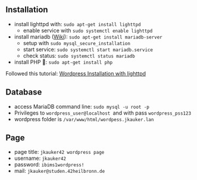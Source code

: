 ## Installation
- install lighttpd with: `sudo apt-get install lighttpd`
	- enable service with `sudo systemctl enable lighttpd`
- install mariadb ([Wiki](https://www.digitalocean.com/community/tutorials/how-to-install-mariadb-on-ubuntu-20-04)): `sudo apt-get install mariadb-server`
	- setup with `sudo mysql_secure_installation`
	- start service: `sudo systemctl start mariadb.service`
	- check status: `sudo systemctl status mariadb`
- install PHP 🤮: `sudo apt-get install php`

Followed this tutorial:
[Wordpress Installation with lighttpd](https://www.osradar.com/install-wordpress-with-lighttpd-debian-10/)
## Database
- access MariaDB command line: `sudo mysql -u root -p`
- Privileges to `wordpress_user@localhost `and with pass `wordpress_pss123`
- wordpress folder is `/var/www/html/wordpess.jkauker.lan`

## Page
- page title: `jkauker42 wordpress page`
- username: `jkauker42`
- password: `ibims1wordpress!`
- mail: `jkauker@studen.42heilbronn.de`